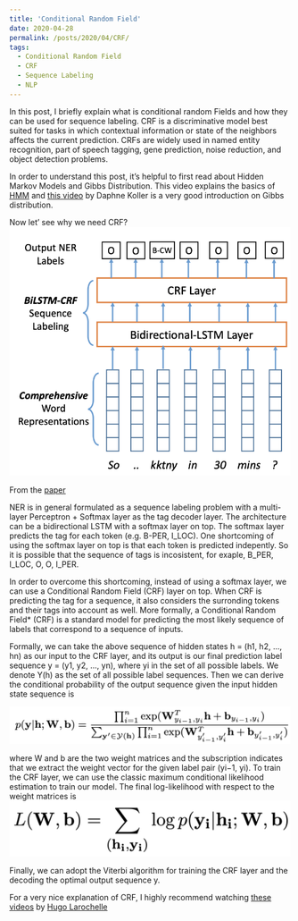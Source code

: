 ```yaml
---
title: 'Conditional Random Field'
date: 2020-04-28
permalink: /posts/2020/04/CRF/
tags:
  - Conditional Random Field
  - CRF
  - Sequence Labeling
  - NLP
---
```


In this post, I briefly explain what is conditional random Fields and how they can be used for sequence labeling.
CRF is a discriminative model best suited for tasks in which contextual information or state of the neighbors affects the current prediction. CRFs are widely used in named entity recognition, part of speech tagging, gene prediction, noise reduction, and object detection problems. 

In order to understand this post, it’s helpful to first read about Hidden Markov Models and Gibbs Distribution. 
This video explains the basics of [HMM](https://www.youtube.com/watch?v=kqSzLo9fenk&ab_channel=LuisSerrano) and [this video](https://www.youtube.com/watch?v=IzlYOX0wrz0&ab_channel=MachineLearningTV) by Daphne Koller is a very good introduction on Gibbs distribution.

Now let’ see why we need CRF?
![pic](https://github.com/sanazbahargam/SanazBahargam.github.io/blob/master/images/NER_CRF.png?raw=true)


From the [paper](https://www.aclweb.org/anthology/W17-4421.pdf)


NER is in general formulated as a sequence labeling problem with a multi-layer Perceptron + Softmax layer as the
tag decoder layer. The architecture can be a bidirectional LSTM with a softmax layer on top. The softmax layer predicts the tag for each token (e.g. B-PER, I_LOC). One shortcoming of using the softmax layer on top is that each token is predicted indepently. So it is possible that the sequence of tags is incosistent, for exaple, B_PER, I_LOC, O, O, I_PER.


In order to overcome this shortcoming, instead of using a softmax layer, we can use a Conditional Random Field (CRF) layer on top. When CRF is predicting the tag for a sequence, it also considers the surronding tokens and their tags into account as well. More formally, a Conditional Random Field* (CRF) is a standard model for predicting the most likely sequence of labels that correspond to a sequence of inputs.

Formally, we can take the above sequence of hidden states h = (h1, h2, ..., hn) as our input to the
CRF layer, and its output is our final prediction label sequence y = (y1, y2, ..., yn), where yi in the set of all possible labels. We denote Y(h) as
the set of all possible label sequences. Then we can 
derive the conditional probability of the output sequence given the input hidden state sequence is

![pic](https://github.com/sanazbahargam/SanazBahargam.github.io/blob/master/images/NER_CRF_eq1.png?raw=true)

where W and b are the two weight matrices
and the subscription indicates that we extract the
weight vector for the given label pair (yi−1, yi).
To train the CRF layer, we can use the classic maximum conditional likelihood estimation to train our
model. The final log-likelihood with respect to the
weight matrices is
![pic](https://github.com/sanazbahargam/SanazBahargam.github.io/blob/master/images/NER_CRF_eq2.png?raw=true)

Finally, we can adopt the Viterbi algorithm for training
the CRF layer and the decoding the optimal output
sequence y.

For a very nice explanation of CRF, I highly recommend watching [these videos](https://www.youtube.com/watch?v=GF3iSJkgPbA&feature=youtu.be&ab_channel=HugoLarochelle) by [Hugo Larochelle](https://scholar.google.ca/citations?user=U89FHq4AAAAJ&hl=en)

